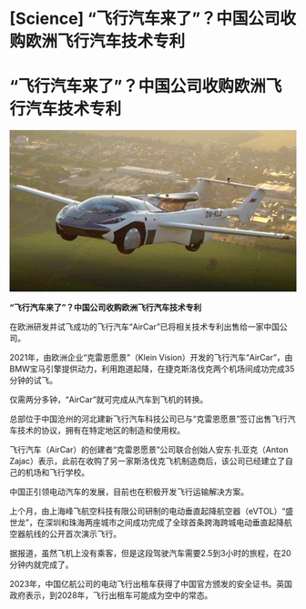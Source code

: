# [Science] “飞行汽车来了”？中国公司收购欧洲飞行汽车技术专利

#  “飞行汽车来了”？中国公司收购欧洲飞行汽车技术专利

![](p0hmq907.jpg)

**“飞行汽车来了”？中国公司收购欧洲飞行汽车技术专利**


在欧洲研发并试飞成功的飞行汽车“AirCar”已将相关技术专利出售给一家中国公司。

2021年，由欧洲企业“克雷恩愿景”（Klein Vision）开发的飞行汽车“AirCar”，由BMW宝马引擎提供动力，利用跑道起降，在捷克斯洛伐克两个机场间成功完成35分钟的试飞。

仅需两分多钟，“AirCar”就可完成从汽车到飞机的转换。

总部位于中国沧州的河北建新飞行汽车科技公司已与“克雷恩愿景”签订出售飞行汽车技术的协议，拥有在特定地区的制造和使用权。

飞行汽车（AirCar）的创建者“克雷恩愿景”公司联合创始人安东·扎亚克（Anton Zajac）表示，此前在收购了另一家斯洛伐克飞机制造商后，该公司已经建立了自己的机场和飞行学校。

中国正引领电动汽车的发展，目前也在积极开发飞行运输解决方案。

上个月，由上海峰飞航空科技有限公司研制的电动垂直起降航空器（eVTOL）“盛世龙”，在深圳和珠海两座城市之间成功完成了全球首条跨海跨城电动垂直起降航空器航线的公开首次演示飞行。

据报道，虽然飞机上没有乘客，但是这段驾驶汽车需要2.5到3小时的旅程，在20分钟内就完成了。

2023年，中国亿航公司的电动飞行出租车获得了中国官方颁发的安全证书。英国政府表示，到2028年，飞行出租车可能成为空中的常态。


